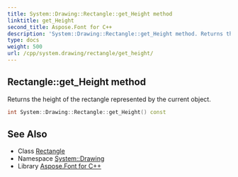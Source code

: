 ```yaml
---
title: System::Drawing::Rectangle::get_Height method
linktitle: get_Height
second_title: Aspose.Font for C++
description: 'System::Drawing::Rectangle::get_Height method. Returns the height of the rectangle represented by the current object in C++.'
type: docs
weight: 500
url: /cpp/system.drawing/rectangle/get_height/
---
```

## Rectangle::get_Height method


Returns the height of the rectangle represented by the current object.

```cpp
int System::Drawing::Rectangle::get_Height() const
```

## See Also

* Class [Rectangle](../)
* Namespace [System::Drawing](../../)
* Library [Aspose.Font for C++](../../../)
